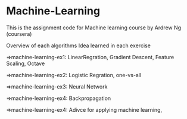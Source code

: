 # Machine-Learning
This is the assignment code for Machine learning course by Ardrew Ng (coursera)

Overview of each algorithms Idea learned in each exercise

=>machine-learning-ex1:
LinearRegration,
Gradient Descent,
Feature Scaling,
Octave

=>machine-learning-ex2: 
Logistic Regration, 
one-vs-all

=>machine-learning-ex3: 
Neural Network

=>machine-learning-ex4: 
Backpropagation

=>machine-learning-ex4: 
Adivce for applying machine learning,

